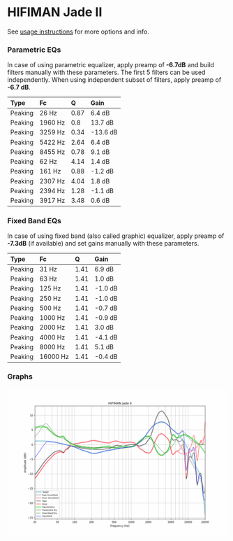# HIFIMAN Jade II
See [usage instructions](https://github.com/jaakkopasanen/AutoEq#usage) for more options and info.

### Parametric EQs
In case of using parametric equalizer, apply preamp of **-6.7dB** and build filters manually
with these parameters. The first 5 filters can be used independently.
When using independent subset of filters, apply preamp of **-6.7 dB**.

| Type    | Fc      |    Q | Gain     |
|:--------|:--------|:-----|:---------|
| Peaking | 26 Hz   | 0.87 | 6.4 dB   |
| Peaking | 1960 Hz | 0.8  | 13.7 dB  |
| Peaking | 3259 Hz | 0.34 | -13.6 dB |
| Peaking | 5422 Hz | 2.64 | 6.4 dB   |
| Peaking | 8455 Hz | 0.78 | 9.1 dB   |
| Peaking | 62 Hz   | 4.14 | 1.4 dB   |
| Peaking | 161 Hz  | 0.88 | -1.2 dB  |
| Peaking | 2307 Hz | 4.04 | 1.8 dB   |
| Peaking | 2394 Hz | 1.28 | -1.1 dB  |
| Peaking | 3917 Hz | 3.48 | 0.6 dB   |

### Fixed Band EQs
In case of using fixed band (also called graphic) equalizer, apply preamp of **-7.3dB**
(if available) and set gains manually with these parameters.

| Type    | Fc       |    Q | Gain    |
|:--------|:---------|:-----|:--------|
| Peaking | 31 Hz    | 1.41 | 6.9 dB  |
| Peaking | 63 Hz    | 1.41 | 1.0 dB  |
| Peaking | 125 Hz   | 1.41 | -1.0 dB |
| Peaking | 250 Hz   | 1.41 | -1.0 dB |
| Peaking | 500 Hz   | 1.41 | -0.7 dB |
| Peaking | 1000 Hz  | 1.41 | -0.9 dB |
| Peaking | 2000 Hz  | 1.41 | 3.0 dB  |
| Peaking | 4000 Hz  | 1.41 | -4.1 dB |
| Peaking | 8000 Hz  | 1.41 | 5.1 dB  |
| Peaking | 16000 Hz | 1.41 | -0.4 dB |

### Graphs
![](./HIFIMAN%20Jade%20II.png)